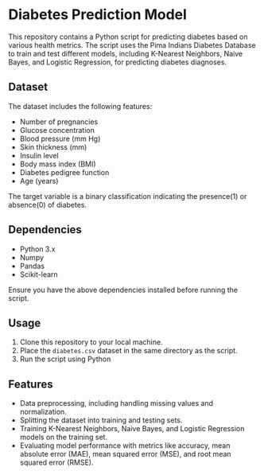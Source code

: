 # Diabetes Prediction Model

This repository contains a Python script for predicting diabetes based on various health metrics. The script uses the Pima Indians Diabetes Database to train and test different models, including K-Nearest Neighbors, Naive Bayes, and Logistic Regression, for predicting diabetes diagnoses.

## Dataset

The dataset includes the following features:
- Number of pregnancies
- Glucose concentration
- Blood pressure (mm Hg)
- Skin thickness (mm)
- Insulin level
- Body mass index (BMI)
- Diabetes pedigree function
- Age (years)

The target variable is a binary classification indicating the presence(1) or absence(0) of diabetes.

## Dependencies

- Python 3.x
- Numpy
- Pandas
- Scikit-learn

Ensure you have the above dependencies installed before running the script.

## Usage

1. Clone this repository to your local machine.
2. Place the `diabetes.csv` dataset in the same directory as the script.
3. Run the script using Python

   
## Features

- Data preprocessing, including handling missing values and normalization.
- Splitting the dataset into training and testing sets.
- Training K-Nearest Neighbors, Naive Bayes, and Logistic Regression models on the training set.
- Evaluating model performance with metrics like accuracy, mean absolute error (MAE), mean squared error (MSE), and root mean squared error (RMSE).


